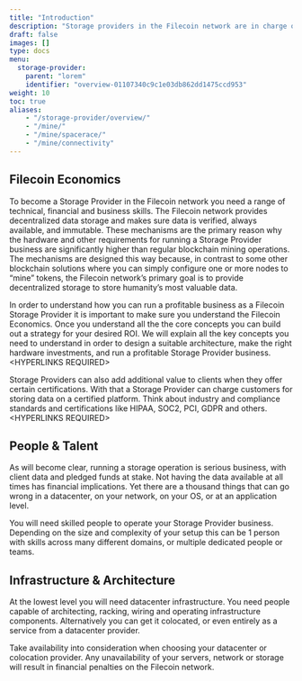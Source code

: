 ```yaml
---
title: "Introduction"
description: "Storage providers in the Filecoin network are in charge of storing, providing content and issuing new blocks."
draft: false
images: []
type: docs
menu:
  storage-provider:
    parent: "lorem"
    identifier: "overview-01107340c9c1e03db862dd1475ccd953"
weight: 10
toc: true
aliases:
    - "/storage-provider/overview/"
    - "/mine/"
    - "/mine/spacerace/"
    - "/mine/connectivity"
---
```



## Filecoin Economics

To become a Storage Provider in the Filecoin network you need a range of technical, financial and business skills. The Filecoin network provides decentralized data storage and makes sure data is verified, always available, and immutable. These mechanisms are the primary reason why the hardware and other requirements for running a Storage Provider business are significantly higher than regular blockchain mining operations. The mechanisms are designed this way because, in contrast to some other blockchain solutions where you can simply configure one or more nodes to “mine” tokens, the Filecoin network’s primary goal is to provide decentralized storage to store humanity’s most valuable data.

In order to understand how you can run a profitable business as a Filecoin Storage Provider it is important to make sure you understand the Filecoin Economics. Once you understand all the the core concepts you can build out a strategy for your desired ROI. We will explain all the key concepts you need to understand in order to design a suitable architecture, make the right hardware investments, and run a profitable Storage Provider business. &lt;HYPERLINKS REQUIRED>

Storage Providers can also add additional value to clients when they offer certain certifications. With that a Storage Provider can charge customers for storing data on a certified platform. Think about industry and compliance standards and certifications like HIPAA, SOC2, PCI, GDPR and others. &lt;HYPERLINKS REQUIRED>


## People & Talent

As will become clear, running a storage operation is serious business, with client data and pledged funds at stake. Not having the data available at all times has financial implications. Yet there are a thousand things that can go wrong in a datacenter, on your network, on your OS, or at an application level.

You will need skilled people to operate your Storage Provider business. Depending on the size and complexity of your setup this can be 1 person with skills across many different domains, or multiple dedicated people or teams.


## Infrastructure & Architecture

At the lowest level you will need datacenter infrastructure. You need people capable of architecting, racking, wiring and operating infrastructure components. Alternatively you can get it colocated, or even entirely as a service from a datacenter provider.

Take availability into consideration when choosing your datacenter or colocation provider. Any unavailability of your servers, network or storage will result in financial penalties on the Filecoin network.